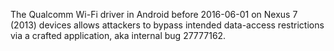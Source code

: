 The Qualcomm Wi-Fi driver in Android before 2016-06-01 on Nexus 7 (2013) devices allows attackers to bypass intended data-access restrictions via a crafted application, aka internal bug 27777162.